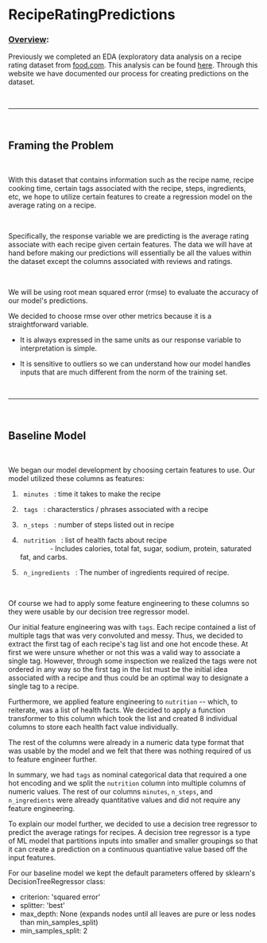 # RecipeRatingPredictions

### <u> Overview</u>: 

Previously we completed an EDA (exploratory data analysis on a recipe rating dataset from [food.com](https://dsc80.com/project3/recipes-and-ratings/food.com). This analysis can be found [here](https://akar247.github.io/RecipesDurationAnalysis/). Through this website we have documented our process for creating predictions on the dataset. 

<br>

---


<br>


## <strong> Framing the Problem </strong> 
<br>

With this dataset that contains information such as the recipe name, recipe cooking time, certain tags associated with the recipe, steps, ingredients, etc, we hope to utilize certain features to create a regression model on the average rating on a recipe. 

<br>

Specifically, the response variable we are predicting is the average rating associate with each recipe given certain features. The data we will have at hand before making our predictions will essentially be all the values within the dataset except the columns associated with reviews and ratings. 

<br>

We will be using root mean squared error (rmse) to evaluate the accuracy of our model's predictions. 

We decided to choose rmse over other metrics because it is a straightforward variable.

- It is always expressed in the same units as our response variable to interpretation is simple. 
 
- It is sensitive to outliers so we can understand how our model handles inputs that are much different from the norm of the training set.

<br>

---

<br>

## <strong> Baseline Model </strong> 

<br> 

We began our model development by choosing certain features to use. Our model utilized these columns as features:

1. <code> minutes </code> : time it takes to make the recipe

2. <code> tags </code> : characterstics / phrases associated with a recipe

3. <code> n_steps </code> : number of steps listed out in recipe

4. <code> nutrition </code> : list of health facts about recipe <br> &emsp;&emsp;&emsp;&emsp; - Includes calories, total fat, sugar, sodium, protein, saturated fat, and carbs.

5. <code> n_ingredients </code> : The number of ingredients required of recipe.

<br>

Of course we had to apply some feature engineering to these columns so they were usable by our decision tree regressor model. 

Our initial feature engineering was with <code>tags</code>. Each recipe contained a list of multiple tags that was very convoluted and messy. Thus, we decided to extract the first tag of each recipe's tag list and one hot encode these. At first we were unsure whether or not this was a valid way to associate a single tag. However, through some inspection we realized the tags were not ordered in any way so the first tag in the list must be the initial idea associated with a recipe and thus could be an optimal way to designate a single tag to a recipe. 

Furthermore, we applied feature engineering to <code>nutrition</code> -- which, to reiterate, was a list of health facts. We decided to apply a function transformer to this column which took the list and created 8 individual columns to store each health fact value individually. 

The rest of the columns were already in a numeric data type format that was usable by the model and we felt that there was nothing required of us to feature engineer further. 

In summary, we had <code>tags</code> as nominal categorical data that required a one hot encoding and we split the <code>nutrition</code> column into multiple columns of numeric values. The rest of our columns <code>minutes</code>, <code>n_steps</code>, and <code>n_ingredients</code> were already quantitative values and did not require any feature engineering. 


To explain our model further, we decided to use a decision tree regressor to predict the average ratings for recipes. A decision tree regressor is a type of ML model that partitions inputs into smaller and smaller groupings so that it can create a prediction on a continuous quantiative value based off the input features. 

For our baseline model we kept the default parameters offered by sklearn's DecisionTreeRegressor class:

- criterion: 'squared error'
- splitter: 'best'
- max_depth: None (expands nodes until all leaves are pure or less nodes than min_samples_split)
- min_samples_split: 2


